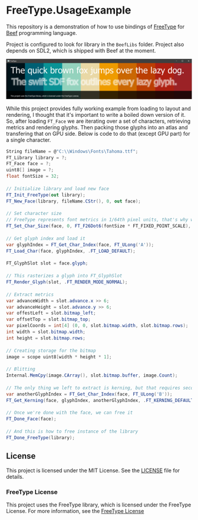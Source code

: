 # FreeType.UsageExample
This repository is a demonstration of how to use bindings of [FreeType](https://github.com/kallisto56/FreeType) for [Beef](https://github.com/beefytech/Beef) programming language.

Project is configured to look for library in the `BeefLibs` folder. Project also depends on SDL2, which is shipped with Beef at the moment.

![Screenshot](media/screenshot.png)

While this project provides fully working example from loading to layout and rendering, I thought that it's important to write a boiled down version of it. So, after loading `FT_Face` we are iterating over a set of characters, retrieving metrics and rendering glyphs. Then packing those glyphs into an atlas and transfering that on GPU side. Below is code to do that (except GPU part) for a single character.

```C#
String fileName = @"C:\\Windows\Fonts\Tahoma.ttf";
FT_Library library = ?;
FT_Face face = ?;
uint8[] image = ?;
float fontSize = 32;

// Initialize library and load new face
FT_Init_FreeType(out library);
FT_New_Face(library, fileName.CStr(), 0, out face);

// Set character size
// FreeType represents font metrics in 1/64th pixel units, that's why we are multiplying font's size.
FT_Set_Char_Size(face, 0, FT_F26Dot6(fontSize * FT_FIXED_POINT_SCALE), 0, 72);

// Get glyph index and load it
var glyphIndex = FT_Get_Char_Index(face, FT_ULong('A'));
FT_Load_Char(face, glyphIndex, .FT_LOAD_DEFAULT);

FT_GlyphSlot slot = face.glyph;

// This rasterizes a glyph into FT_GlyphSlot
FT_Render_Glyph(slot, .FT_RENDER_MODE_NORMAL);

// Extract metrics
var advanceWidth = slot.advance.x >> 6;
var advanceHeight = slot.advance.y >> 6;
var offestLeft = slot.bitmap_left;
var offsetTop = slot.bitmap_top;
var pixelCoords = int[4] (0, 0, slot.bitmap.width, slot.bitmap.rows);
int width = slot.bitmap.width;
int height = slot.bitmap.rows;

// Creating storage for the bitmap
image = scope uint8[width * height * 1];

// Blitting
Internal.MemCpy(image.CArray(), slot.bitmap.buffer, image.Count);

// The only thing we left to extract is kerning, but that requires second character
var anotherGlyphIndex = FT_Get_Char_Index(face, FT_ULong('B'));
FT_Get_Kerning(face, glyphIndex, anotherGlyphIndex, .FT_KERNING_DEFAULT, var kerningAB);

// Once we're done with the face, we can free it
FT_Done_Face(face);

// And this is how to free instance of the library
FT_Done_FreeType(library);
```


## License

This project is licensed under the MIT License. See the [LICENSE](LICENSE) file for details.

### FreeType License

This project uses the FreeType library, which is licensed under the FreeType License. For more information, see the [FreeType License](https://www.freetype.org/license.html)